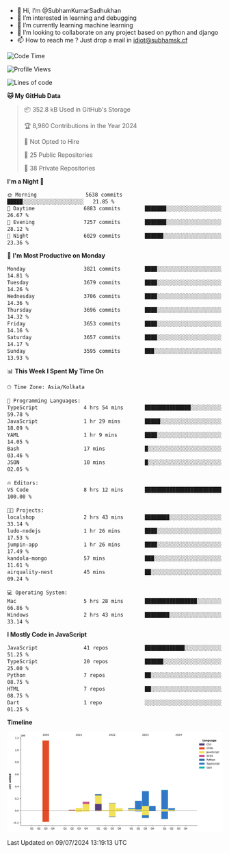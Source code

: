 - 👋 Hi, I’m @SubhamKumarSadhukhan
- 👀 I’m interested in learning and debugging
- 🌱 I’m currently learning machine learning
- 💞️ I’m looking to collaborate on any project based on python and django
- 📫 How to reach me ?
      Just drop a mail in idiot@subhamsk.cf

<!---
SubhamKumarSadhukhan/SubhamKumarSadhukhan is a ✨ special ✨ repository because its `README.md` (this file) appears on your GitHub profile.
You can click the Preview link to take a look at your changes.
--->


<!--START_SECTION:waka-->
![Code Time](http://img.shields.io/badge/Code%20Time-2%2C289%20hrs%2032%20mins-blue)

![Profile Views](http://img.shields.io/badge/Profile%20Views-0-blue)

![Lines of code](https://img.shields.io/badge/From%20Hello%20World%20I%27ve%20Written-2.7%20million%20lines%20of%20code-blue)

**🐱 My GitHub Data** 

> 📦 352.8 kB Used in GitHub's Storage 
 > 
> 🏆 8,980 Contributions in the Year 2024
 > 
> 🚫 Not Opted to Hire
 > 
> 📜 25 Public Repositories 
 > 
> 🔑 38 Private Repositories 
 > 
**I'm a Night 🦉** 

```text
🌞 Morning                5638 commits        █████░░░░░░░░░░░░░░░░░░░░   21.85 % 
🌆 Daytime                6883 commits        ███████░░░░░░░░░░░░░░░░░░   26.67 % 
🌃 Evening                7257 commits        ███████░░░░░░░░░░░░░░░░░░   28.12 % 
🌙 Night                  6029 commits        ██████░░░░░░░░░░░░░░░░░░░   23.36 % 
```
📅 **I'm Most Productive on Monday** 

```text
Monday                   3821 commits        ████░░░░░░░░░░░░░░░░░░░░░   14.81 % 
Tuesday                  3679 commits        ████░░░░░░░░░░░░░░░░░░░░░   14.26 % 
Wednesday                3706 commits        ████░░░░░░░░░░░░░░░░░░░░░   14.36 % 
Thursday                 3696 commits        ████░░░░░░░░░░░░░░░░░░░░░   14.32 % 
Friday                   3653 commits        ████░░░░░░░░░░░░░░░░░░░░░   14.16 % 
Saturday                 3657 commits        ████░░░░░░░░░░░░░░░░░░░░░   14.17 % 
Sunday                   3595 commits        ███░░░░░░░░░░░░░░░░░░░░░░   13.93 % 
```


📊 **This Week I Spent My Time On** 

```text
🕑︎ Time Zone: Asia/Kolkata

💬 Programming Languages: 
TypeScript               4 hrs 54 mins       ███████████████░░░░░░░░░░   59.78 % 
JavaScript               1 hr 29 mins        █████░░░░░░░░░░░░░░░░░░░░   18.09 % 
YAML                     1 hr 9 mins         ████░░░░░░░░░░░░░░░░░░░░░   14.05 % 
Bash                     17 mins             █░░░░░░░░░░░░░░░░░░░░░░░░   03.46 % 
JSON                     10 mins             █░░░░░░░░░░░░░░░░░░░░░░░░   02.05 % 

🔥 Editors: 
VS Code                  8 hrs 12 mins       █████████████████████████   100.00 % 

🐱‍💻 Projects: 
localshop                2 hrs 43 mins       ████████░░░░░░░░░░░░░░░░░   33.14 % 
ludo-nodejs              1 hr 26 mins        ████░░░░░░░░░░░░░░░░░░░░░   17.53 % 
jumpin-app               1 hr 26 mins        ████░░░░░░░░░░░░░░░░░░░░░   17.49 % 
kandola-mongo            57 mins             ███░░░░░░░░░░░░░░░░░░░░░░   11.61 % 
airquality-nest          45 mins             ██░░░░░░░░░░░░░░░░░░░░░░░   09.24 % 

💻 Operating System: 
Mac                      5 hrs 28 mins       █████████████████░░░░░░░░   66.86 % 
Windows                  2 hrs 43 mins       ████████░░░░░░░░░░░░░░░░░   33.14 % 
```

**I Mostly Code in JavaScript** 

```text
JavaScript               41 repos            █████████████░░░░░░░░░░░░   51.25 % 
TypeScript               20 repos            ██████░░░░░░░░░░░░░░░░░░░   25.00 % 
Python                   7 repos             ██░░░░░░░░░░░░░░░░░░░░░░░   08.75 % 
HTML                     7 repos             ██░░░░░░░░░░░░░░░░░░░░░░░   08.75 % 
Dart                     1 repo              ░░░░░░░░░░░░░░░░░░░░░░░░░   01.25 % 
```



**Timeline**

![Lines of Code chart](https://raw.githubusercontent.com/SubhamKumarSadhukhan/SubhamKumarSadhukhan/main/assets/bar_graph.png)


 Last Updated on 09/07/2024 13:19:13 UTC
<!--END_SECTION:waka-->
